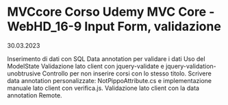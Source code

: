 # MVCcore Corso Udemy MVC Core - WebHD_16-9 Input Form, validazione
30.03.2023

Inserimento di dati con SQL
Data annotation per validare i dati
Uso del ModelState
Validazione lato client con jquery-validate e jquery-validation-unobtrusive
Controllo per non inserire corsi con lo stesso titolo.
Scrivere data annotation personalizzate: NotPippoAttribute.cs
e implementazione manuale lato client con verifica.js.
Validazione lato client con la data annotation Remote.

